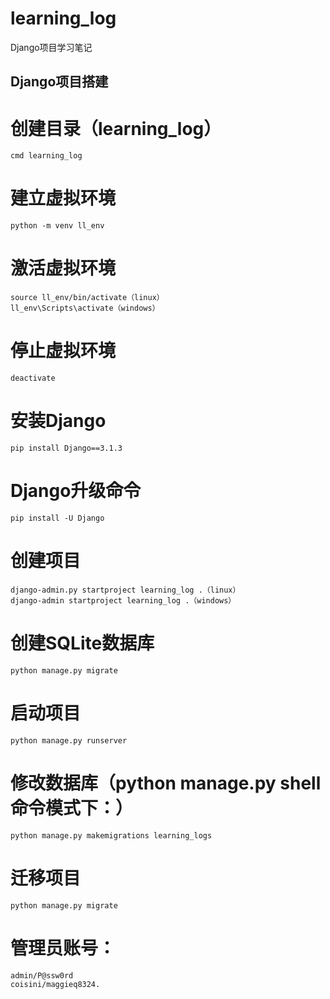 # learning_log
Django项目学习笔记

## Django项目搭建

# 创建目录（learning_log）
	cmd learning_log

# 建立虚拟环境
	python -m venv ll_env

# 激活虚拟环境
	source ll_env/bin/activate（linux）
	ll_env\Scripts\activate（windows）

# 停止虚拟环境
	deactivate

# 安装Django
	pip install Django==3.1.3

# Django升级命令
	pip install -U Django

# 创建项目
	django-admin.py startproject learning_log .（linux）
	django-admin startproject learning_log .（windows）

# 创建SQLite数据库
	python manage.py migrate

# 启动项目
	python manage.py runserver

# 修改数据库（python manage.py shell命令模式下：）
	python manage.py makemigrations learning_logs

# 迁移项目
	python manage.py migrate


# 管理员账号：
	admin/P@ssw0rd
	coisini/maggieq8324.